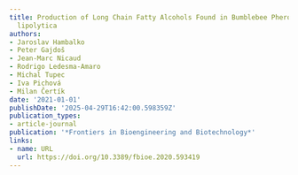 ```yaml
---
title: Production of Long Chain Fatty Alcohols Found in Bumblebee Pheromones by Yarrowia
  lipolytica
authors:
- Jaroslav Hambalko
- Peter Gajdoš
- Jean‐Marc Nicaud
- Rodrigo Ledesma‐Amaro
- Michal Tupec
- Iva Pichová
- Milan Čertí­k
date: '2021-01-01'
publishDate: '2025-04-29T16:42:00.598359Z'
publication_types:
- article-journal
publication: '*Frontiers in Bioengineering and Biotechnology*'
links:
- name: URL
  url: https://doi.org/10.3389/fbioe.2020.593419
---
```

